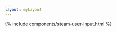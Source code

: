```yaml
---
layout: myLayout
---
```


{% include components/steam-user-input.html %}
<!-- {% include components/the-doll.html %} -->
                